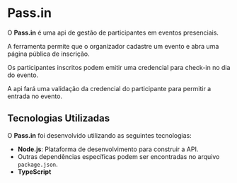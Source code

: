 # Pass.in

O **Pass.in** é uma api de gestão de participantes em eventos presenciais.

A ferramenta permite que o organizador cadastre um evento e abra uma página pública de inscrição.

Os participantes inscritos podem emitir uma credencial para check-in no dia do evento.

A api fará uma validação da credencial do participante para permitir a entrada no evento.

## Tecnologias Utilizadas

O **Pass.in** foi desenvolvido utilizando as seguintes tecnologias:

- **Node.js**: Plataforma de desenvolvimento para construir a API.
- Outras dependências específicas podem ser encontradas no arquivo `package.json`.
- **TypeScript**



